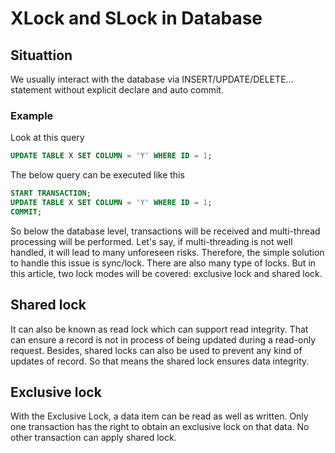 # XLock and SLock in Database

## Situattion
We usually interact with the database via INSERT/UPDATE/DELETE... statement without explicit declare and auto commit.

### Example
Look at this query
```sql
UPDATE TABLE X SET COLUMN = 'Y' WHERE ID = 1;
```

The below query can be executed like this
```sql
START TRANSACTION;
UPDATE TABLE X SET COLUMN = 'Y' WHERE ID = 1;
COMMIT;
```

So below the database level, transactions will be received and multi-thread processing will be performed. Let's say, if multi-threading is not well handled, it will lead to many unforeseen risks. Therefore, the simple solution to handle this issue is sync/lock.
There are also many type of locks. But in this article, two lock modes will be covered: exclusive lock and shared lock.

## Shared lock
It can also be known as read lock which can support read integrity. That can ensure a record is not in process of being updated during a read-only request. Besides, shared locks can also be used to prevent any kind of updates of record. So that means the shared lock ensures data integrity.

## Exclusive lock
With the Exclusive Lock, a data item can be read as well as written. Only one transaction has the right to obtain an exclusive lock on that data. No other transaction can apply shared lock.